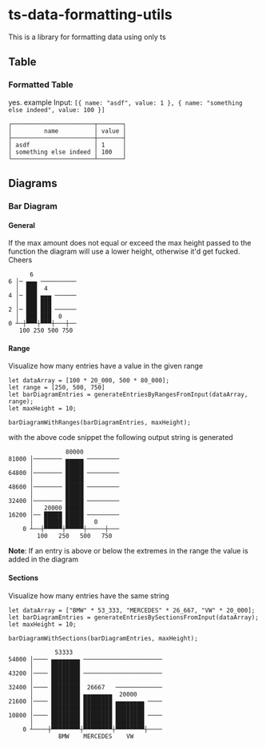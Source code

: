 # ts-data-formatting-utils

This is a library for formatting data using only ts

## Table

### Formatted Table

yes.
example Input: `[{ name: "asdf", value: 1 }, { name: "something else indeed", value: 100 }]`

```
┌───────────────────────┬───────┐
│         name          │ value │
├───────────────────────┼───────┤
│ asdf                  │ 1     │
│ something else indeed │ 100   │
└───────────────────────┴───────┘
```

## Diagrams
### Bar Diagram
#### General
If the max amount does not equal or exceed the max height passed to the function
the diagram will use a lower height, otherwise it'd get fucked. Cheers
```
      6
6 │─ ▄▄▄ ──────────
  │  ███  4        
4 │─ ███ ▄▄▄ ──────
  │  ███ ███       
2 │─ ███ ███ ──────
  │  ███ ███  0    
0 ┴─┼▀▀▀┼▀▀▀┼───┼──
   100 250 500 750
```
#### Range
Visualize how many entries have a value in the given range
```
let dataArray = [100 * 20_000, 500 * 80_000];
let range = [250, 500, 750]
let barDiagramEntries = generateEntriesByRangesFromInput(dataArray, range); 
let maxHeight = 10;

barDiagramWithRanges(barDiagramEntries, maxHeight);
```
with the above code snippet the following output string is generated
```
                80000
81000 │──────── ▄▄▄▄▄ ─────────
      │         █████
64800 │──────── █████ ─────────
      │         █████
48600 │──────── █████ ─────────
      │         █████
32400 │──────── █████ ─────────
      │   20000 █████
16200 │── █████ █████ ─────────
      │   █████ █████   0      
    0 ┴──┼▀▀▀▀▀┼▀▀▀▀▀┼─────┼───
        100   250   500   750
```
**Note**: If an entry is above or below the extremes in the range the value is
added in the diagram
#### Sections
Visualize how many entries have the same string
```
let dataArray = ["BMW" * 53_333, "MERCEDES" * 26_667, "VW" * 20_000];
let barDiagramEntries = generateEntriesBySectionsFromInput(dataArray);
let maxHeight = 10;

barDiagramWithSections(barDiagramEntries, maxHeight);
```
```
             53333
54000 │──── ▄▄▄▄▄▄▄▄ ──────────────────────
      │     ████████
43200 │──── ████████ ──────────────────────
      │     ████████
32400 │──── ████████  26667   ─────────────
      │     ████████ ▄▄▄▄▄▄▄▄  20000
21600 │──── ████████ ████████ ▄▄▄▄▄▄▄▄ ────
      │     ████████ ████████ ████████
10800 │──── ████████ ████████ ████████ ────
      │     ████████ ████████ ████████
    0 ┴────┼▀▀▀▀▀▀▀▀┼▀▀▀▀▀▀▀▀┼▀▀▀▀▀▀▀▀┼────
              BMW    MERCEDES    VW
```
